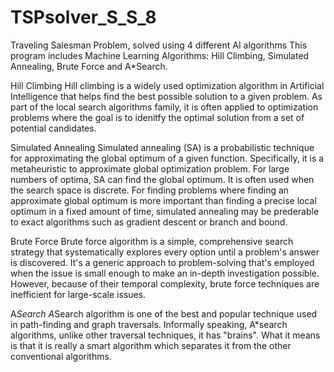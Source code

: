 # TSPsolver_S_S_8
Traveling Salesman Problem, solved using 4 different AI algorithms
This program includes Machine Learning Algorithms: Hill Climbing, Simulated Annealing, Brute Force and A*Search.

Hill Climbing
Hill climbing is a widely used optimization algorithm in Artificial Intelligence that helps find the best possible solution to a given problem.
As part of the local search algorithms family, it is often applied to optimization problems where the goal is to idenitfy the optimal solution from a set of potential candidates.

Simulated Annealing 
Simulated annealing (SA) is a probabilistic technique for approximating the global optimum of a given function. Specifically, it is a metaheuristic to approximate global optimization problem.
For large numbers of optima, SA can find the global optimum. It is often used when the search space is discrete. For finding problems where finding an approximate global optimum is more important 
than finding a precise local optimum in a fixed amount of time, simulated annealing may be prederable to exact algorithms such as gradient descent or branch and bound. 

Brute Force
Brute force algorithm is a simple, comprehensive search strategy that systematically explores every option until a problem's answer is discovered. It's a generic approach to problem-solving that's
employed when the issue is small enough to make an in-depth investigation possible. However, because of their temporal complexity, brute force techniques are inefficient for large-scale issues.

A*Search
A*Search algorithm is one of the best and popular technique used in path-finding and graph traversals. Informally speaking, A*search algorithms, unlike other traversal techniques, it has "brains".
What it means is that it is really a smart algorithm which separates it from the other conventional algorithms.
